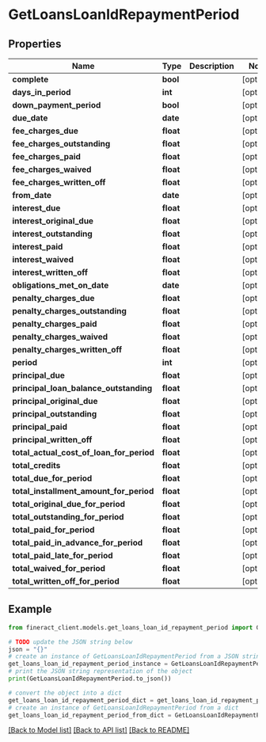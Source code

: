 # GetLoansLoanIdRepaymentPeriod


## Properties

Name | Type | Description | Notes
------------ | ------------- | ------------- | -------------
**complete** | **bool** |  | [optional] 
**days_in_period** | **int** |  | [optional] 
**down_payment_period** | **bool** |  | [optional] 
**due_date** | **date** |  | [optional] 
**fee_charges_due** | **float** |  | [optional] 
**fee_charges_outstanding** | **float** |  | [optional] 
**fee_charges_paid** | **float** |  | [optional] 
**fee_charges_waived** | **float** |  | [optional] 
**fee_charges_written_off** | **float** |  | [optional] 
**from_date** | **date** |  | [optional] 
**interest_due** | **float** |  | [optional] 
**interest_original_due** | **float** |  | [optional] 
**interest_outstanding** | **float** |  | [optional] 
**interest_paid** | **float** |  | [optional] 
**interest_waived** | **float** |  | [optional] 
**interest_written_off** | **float** |  | [optional] 
**obligations_met_on_date** | **date** |  | [optional] 
**penalty_charges_due** | **float** |  | [optional] 
**penalty_charges_outstanding** | **float** |  | [optional] 
**penalty_charges_paid** | **float** |  | [optional] 
**penalty_charges_waived** | **float** |  | [optional] 
**penalty_charges_written_off** | **float** |  | [optional] 
**period** | **int** |  | [optional] 
**principal_due** | **float** |  | [optional] 
**principal_loan_balance_outstanding** | **float** |  | [optional] 
**principal_original_due** | **float** |  | [optional] 
**principal_outstanding** | **float** |  | [optional] 
**principal_paid** | **float** |  | [optional] 
**principal_written_off** | **float** |  | [optional] 
**total_actual_cost_of_loan_for_period** | **float** |  | [optional] 
**total_credits** | **float** |  | [optional] 
**total_due_for_period** | **float** |  | [optional] 
**total_installment_amount_for_period** | **float** |  | [optional] 
**total_original_due_for_period** | **float** |  | [optional] 
**total_outstanding_for_period** | **float** |  | [optional] 
**total_paid_for_period** | **float** |  | [optional] 
**total_paid_in_advance_for_period** | **float** |  | [optional] 
**total_paid_late_for_period** | **float** |  | [optional] 
**total_waived_for_period** | **float** |  | [optional] 
**total_written_off_for_period** | **float** |  | [optional] 

## Example

```python
from fineract_client.models.get_loans_loan_id_repayment_period import GetLoansLoanIdRepaymentPeriod

# TODO update the JSON string below
json = "{}"
# create an instance of GetLoansLoanIdRepaymentPeriod from a JSON string
get_loans_loan_id_repayment_period_instance = GetLoansLoanIdRepaymentPeriod.from_json(json)
# print the JSON string representation of the object
print(GetLoansLoanIdRepaymentPeriod.to_json())

# convert the object into a dict
get_loans_loan_id_repayment_period_dict = get_loans_loan_id_repayment_period_instance.to_dict()
# create an instance of GetLoansLoanIdRepaymentPeriod from a dict
get_loans_loan_id_repayment_period_from_dict = GetLoansLoanIdRepaymentPeriod.from_dict(get_loans_loan_id_repayment_period_dict)
```
[[Back to Model list]](../README.md#documentation-for-models) [[Back to API list]](../README.md#documentation-for-api-endpoints) [[Back to README]](../README.md)


